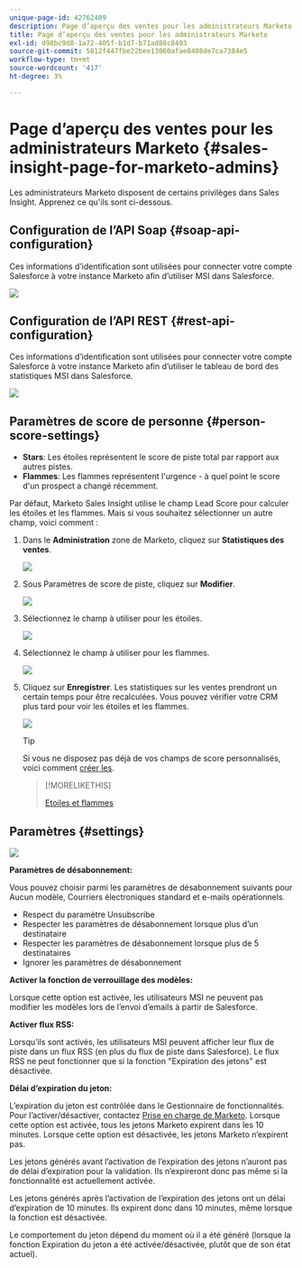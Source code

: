 ```yaml
---
unique-page-id: 42762409
description: Page d’aperçu des ventes pour les administrateurs Marketo - Documents Marketo - Documentation du produit
title: Page d’aperçu des ventes pour les administrateurs Marketo
exl-id: d98bc9d8-1a72-405f-b1d7-b71ad88c8493
source-git-commit: 5812f447fbe22bee13060afae8408de7ca7384e5
workflow-type: tm+mt
source-wordcount: '417'
ht-degree: 3%

---
```


# Page d’aperçu des ventes pour les administrateurs Marketo {#sales-insight-page-for-marketo-admins}

Les administrateurs Marketo disposent de certains privilèges dans Sales Insight. Apprenez ce qu&#39;ils sont ci-dessous.

## Configuration de l’API Soap {#soap-api-configuration}

Ces informations d’identification sont utilisées pour connecter votre compte Salesforce à votre instance Marketo afin d’utiliser MSI dans Salesforce.

![](assets/one-1.png)

## Configuration de l’API REST {#rest-api-configuration}

Ces informations d’identification sont utilisées pour connecter votre compte Salesforce à votre instance Marketo afin d’utiliser le tableau de bord des statistiques MSI dans Salesforce.

![](assets/two-1.png)

## Paramètres de score de personne {#person-score-settings}

* **Stars**: Les étoiles représentent le score de piste total par rapport aux autres pistes.
* **Flammes**: Les flammes représentent l&#39;urgence - à quel point le score d&#39;un prospect a changé récemment.

Par défaut, Marketo Sales Insight utilise le champ Lead Score pour calculer les étoiles et les flammes. Mais si vous souhaitez sélectionner un autre champ, voici comment :

1. Dans le **Administration** zone de Marketo, cliquez sur **Statistiques des ventes**.

   ![](assets/four.png)

1. Sous Paramètres de score de piste, cliquez sur **Modifier**.

   ![](assets/five.png)

1. Sélectionnez le champ à utiliser pour les étoiles.

   ![](assets/six.png)

1. Sélectionnez le champ à utiliser pour les flammes.

   ![](assets/seven.png)

1. Cliquez sur **Enregistrer**. Les statistiques sur les ventes prendront un certain temps pour être recalculées. Vous pouvez vérifier votre CRM plus tard pour voir les étoiles et les flammes.

   ![](assets/eight.png)

   >[!TIP]
   >
   >Si vous ne disposez pas déjà de vos champs de score personnalisés, voici comment [créer les](/help/marketo/product-docs/administration/field-management/create-a-custom-field-in-marketo.md).

   >[!MORELIKETHIS]
   >
   >[Etoiles et flammes](/help/marketo/product-docs/marketo-sales-insight/msi-for-salesforce/features/stars-and-flames/customize-stars-and-flames.md)

## Paramètres {#settings}

![](assets/nine.png)

**Paramètres de désabonnement:**

Vous pouvez choisir parmi les paramètres de désabonnement suivants pour Aucun modèle, Courriers électroniques standard et e-mails opérationnels.

* Respect du paramètre Unsubscribe
* Respecter les paramètres de désabonnement lorsque plus d’un destinataire
* Respecter les paramètres de désabonnement lorsque plus de 5 destinataires
* Ignorer les paramètres de désabonnement

**Activer la fonction de verrouillage des modèles:**

Lorsque cette option est activée, les utilisateurs MSI ne peuvent pas modifier les modèles lors de l’envoi d’emails à partir de Salesforce.

**Activer flux RSS:**

Lorsqu’ils sont activés, les utilisateurs MSI peuvent afficher leur flux de piste dans un flux RSS (en plus du flux de piste dans Salesforce). Le flux RSS ne peut fonctionner que si la fonction &quot;Expiration des jetons&quot; est désactivée.

**Délai d’expiration du jeton:**

L’expiration du jeton est contrôlée dans le Gestionnaire de fonctionnalités. Pour l’activer/désactiver, contactez [Prise en charge de Marketo](https://nation.marketo.com/t5/Support/ct-p/Support). Lorsque cette option est activée, tous les jetons Marketo expirent dans les 10 minutes. Lorsque cette option est désactivée, les jetons Marketo n’expirent pas.

Les jetons générés avant l’activation de l’expiration des jetons n’auront pas de délai d’expiration pour la validation. Ils n’expireront donc pas même si la fonctionnalité est actuellement activée.

Les jetons générés après l’activation de l’expiration des jetons ont un délai d’expiration de 10 minutes. Ils expirent donc dans 10 minutes, même lorsque la fonction est désactivée.

Le comportement du jeton dépend du moment où il a été généré (lorsque la fonction Expiration du jeton a été activée/désactivée, plutôt que de son état actuel).
